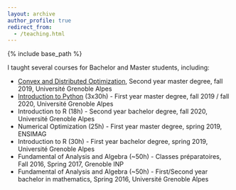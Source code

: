 ```yaml
---
layout: archive
author_profile: true
redirect_from:
  - /teaching.html
---
```


{% include base_path %}

I taught several courses for Bachelor and Master students, including:

* [Convex and Distributed Optimization](https://sites.google.com/view/cvx-dist-opt/home), Second year master degree, fall 2019, Université Grenoble Alpes
* [Introduction to Python](http://www.iutzeler.org/) (3x30h) - First year master degree, fall 2019 / fall 2020, Université Grenoble Alpes
* Introduction to R (18h) - Second year bachelor degree, fall 2020, Université Grenoble Alpes
* Numerical Optimization (25h) - First year master degree, spring 2019, ENSIMAG
* Introduction to R (30h) - First year bachelor degree, spring 2019, Université Grenoble Alpes
* Fundamental of Analysis and Algebra (~50h) - Classes préparatoires, Fall 2016, Spring 2017,  Grenoble INP
* Fundamental of Analysis and Algebra (~50h) - First/Second year bachelor in mathematics, Spring 2016, Université Grenoble Alpes
